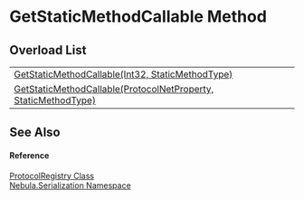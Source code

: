 # GetStaticMethodCallable Method


## Overload List
<table>
<tr>
<td><a href="M_Nebula_Serialization_ProtocolRegistry_GetStaticMethodCallable_1">GetStaticMethodCallable(Int32, StaticMethodType)</a></td>
<td> </td></tr>
<tr>
<td><a href="M_Nebula_Serialization_ProtocolRegistry_GetStaticMethodCallable">GetStaticMethodCallable(ProtocolNetProperty, StaticMethodType)</a></td>
<td> </td></tr>
</table>

## See Also


#### Reference
<a href="T_Nebula_Serialization_ProtocolRegistry">ProtocolRegistry Class</a>  
<a href="N_Nebula_Serialization">Nebula.Serialization Namespace</a>  
